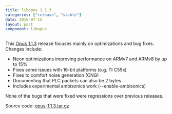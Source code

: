 ```yaml
---
title: libopus 1.1.3
categories: ["release", "stable"]
date: 2016-07-15
layout: post
component: libopus
---
```


This [Opus 1.1.3](http://downloads.xiph.org/releases/opus/opus-1.1.3.tar.gz) release focuses mainly on
optimizations and bug fixes. Changes include:

- Neon optimizations improving performance on ARMv7 and ARMv8 by up to 15%
- Fixes some issues with 16-bit platforms (e.g. TI C55x)
- Fixes to comfort noise generation (CNG)
- Documenting that PLC packets can also be 2 bytes
- Includes experimental ambisonics work (--enable-ambisonics)

None of the bugs that were fixed were regressions over previous releases.

Source code: [opus-1.1.3.tar.gz](http://downloads.xiph.org/releases/opus/opus-1.1.3.tar.gz)
